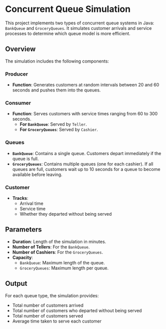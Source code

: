 # Concurrent Queue Simulation

This project implements two types of concurrent queue systems in Java: `BankQueue` and `GroceryQueues`. It simulates customer arrivals and service processes to determine which queue model is more efficient.

## Overview

The simulation includes the following components:

### Producer
- **Function**: Generates customers at random intervals between 20 and 60 seconds and pushes them into the queues.

### Consumer
- **Function**: Serves customers with service times ranging from 60 to 300 seconds.
  - **For `BankQueue`**: Served by `Teller`.
  - **For `GroceryQueues`**: Served by `Cashier`.

### Queues
- **`BankQueue`**: Contains a single queue. Customers depart immediately if the queue is full.
- **`GroceryQueues`**: Contains multiple queues (one for each cashier). If all queues are full, customers wait up to 10 seconds for a queue to become available before leaving.

### Customer
- **Tracks**:
  - Arrival time
  - Service time
  - Whether they departed without being served

## Parameters
- **Duration**: Length of the simulation in minutes.
- **Number of Tellers**: For the `BankQueue`.
- **Number of Cashiers**: For the `GroceryQueues`.
- **Capacity**:
  - `BankQueue`: Maximum length of the queue.
  - `GroceryQueues`: Maximum length per queue.

## Output
For each queue type, the simulation provides:
- Total number of customers arrived
- Total number of customers who departed without being served
- Total number of customers served
- Average time taken to serve each customer
